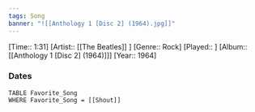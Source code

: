 ```yaml
---
tags: Song  
banner: "![[Anthology 1 [Disc 2] (1964).jpg]]"
---
```

[Time:: 1:31]
[Artist:: [[The Beatles]] ]
[Genre:: Rock]
[Played:: ]
[Album:: [[Anthology 1 [Disc 2] (1964)]]]
[Year:: 1964]
### Dates
````dataview
TABLE Favorite_Song
WHERE Favorite_Song = [[Shout]]
````